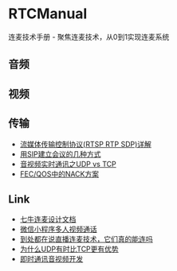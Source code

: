 # RTCManual
连麦技术手册 - 聚焦连麦技术，从0到1实现连麦系统

## 音频

## 视频

## 传输
- [流媒体传输控制协议(RTSP RTP SDP)详解](https://github.com/EasyDarwin/Course/tree/master/%E6%B5%81%E5%AA%92%E4%BD%93%E4%BC%A0%E8%BE%93%E6%8E%A7%E5%88%B6%E5%8D%8F%E8%AE%AE(RTSP%20RTP%20SDP)%E8%AF%A6%E8%A7%A3)
- [用SIP建立会议的几种方式](http://www.cs.columbia.edu/sip/talks/sip-conferencing.pdf)
- [音视频实时通讯之UDP vs TCP](http://123.57.145.98/?p=29)
- [FEC/QOS中的NACK方案](http://www.mediapro.cc/%E5%8E%9F%E5%88%9Bfecqos%E4%B8%AD%E7%9A%84nack%E6%96%B9%E6%A1%88/)

## Link
- [七牛连麦设计文档](https://developer.qiniu.com/pili/manual/1668/even-the-design-documents)
- [微信小程序多人视频通话](https://cloud.tencent.com/document/product/454/12723#RTCROOM)
- [到处都在说直播连麦技术，它们真的能连吗](http://blog.csdn.net/agora_cloud/article/details/52595790)
- [为什么UDP有时比TCP更有优势](https://blog.wilddog.com/?p=668)
- [即时通讯音视频开发](http://www.52im.net/thread-228-1-1.html)
